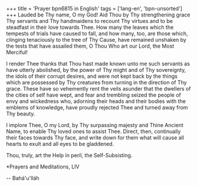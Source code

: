 +++
title = 'Prayer bpn6815 in English'
tags = ['lang-en', 'bpn-unsorted']
+++
Lauded be Thy name, O my God! Aid Thou by Thy strengthening grace Thy servants and Thy handmaidens to recount Thy virtues and to be steadfast in their love towards Thee. How many the leaves which the tempests of trials have caused to fall, and how many, too, are those which, clinging tenaciously to the tree of Thy Cause, have remained unshaken by the tests that have assailed them, O Thou Who art our Lord, the Most Merciful!

I render Thee thanks that Thou hast made known unto me such servants as have utterly abolished, by the power of Thy might and of Thy sovereignty, the idols of their corrupt desires, and were not kept back by the things which are possessed by Thy creatures from turning in the direction of Thy grace. These have so vehemently rent the veils asunder that the dwellers of the cities of self have wept, and fear and trembling seized the people of envy and wickedness who, adorning their heads and their bodies with the emblems of knowledge, have proudly rejected Thee and turned away from Thy beauty.

I implore Thee, O my Lord, by Thy surpassing majesty and Thine Ancient Name, to enable Thy loved ones to assist Thee. Direct, then, continually their faces towards Thy face, and write down for them what will cause all hearts to exult and all eyes to be gladdened.

Thou, truly, art the Help in peril, the Self-Subsisting.


*Prayers and Meditations, LIV

-- Bahá'u'lláh
